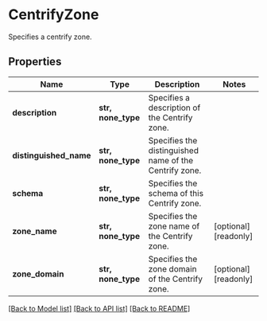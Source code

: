# CentrifyZone

Specifies a centrify zone.

## Properties
Name | Type | Description | Notes
------------ | ------------- | ------------- | -------------
**description** | **str, none_type** | Specifies a description of the Centrify zone. | 
**distinguished_name** | **str, none_type** | Specifies the distinguished name of the Centrify zone. | 
**schema** | **str, none_type** | Specifies the schema of this Centrify zone. | 
**zone_name** | **str, none_type** | Specifies the zone name of the Centrify zone. | [optional] [readonly] 
**zone_domain** | **str, none_type** | Specifies the zone domain of the Centrify zone. | [optional] [readonly] 

[[Back to Model list]](../README.md#documentation-for-models) [[Back to API list]](../README.md#documentation-for-api-endpoints) [[Back to README]](../README.md)


